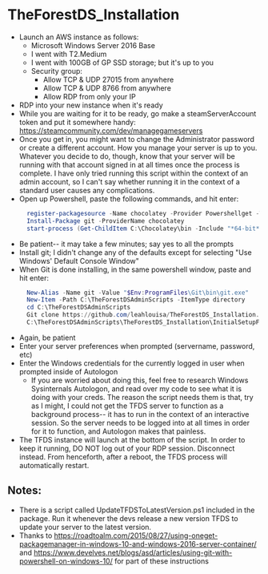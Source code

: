 # TheForestDS_Installation
* Launch an AWS instance as follows:
	* Microsoft Windows Server 2016 Base
	* I went with T2.Medium
	* I went with 100GB of GP SSD storage; but it's up to you
	* Security group:
		* Allow TCP & UDP 27015 from anywhere
		* Allow TCP & UDP 8766 from anywhere
		* Allow RDP from only your IP
* RDP into your new instance when it's ready
*  While you are waiting for it to be ready, go make a steamServerAccount token and put it somewhere handy: https://steamcommunity.com/dev/managegameservers
* Once you get in, you might want to change the Administrator password or create a different account.  How you manage your server is up to you.  Whatever you decide to do, though, know that your server will be running with that account signed in at all times once the process is complete.  I have only tried running this script within the context of an admin account, so I can't say whether running it in the context of a standard user causes any complications.
* Open up Powershell, paste the following commands, and hit enter:
  ```powershell
	register-packagesource -Name chocolatey -Provider Powershellget -Trusted -Location http://chocolatey.org/api/v2/ -Verbose
	Install-Package git -ProviderName chocolatey
	start-process (Get-ChildItem C:\Chocolatey\bin -Include "*64-bit*" -Recurse)
  ```
* Be patient-- it may take a few minutes; say yes to all the prompts
* Install git; I didn't change any of the defaults except for selecting "Use Windows' Default Console Window"
* When Git is done installing, in the same powershell window, paste and hit enter:
  ```powershell
	New-Alias -Name git -Value "$Env:ProgramFiles\Git\bin\git.exe"
	New-Item -Path C:\TheForestDSAdminScripts -ItemType directory
	cd C:\TheForestDSAdminScripts
	Git clone https://github.com/leahlouisa/TheForestDS_Installation.git #this throws an error but works anyway
	C:\TheForestDSAdminScripts\TheForestDS_Installation\InitialSetupForTheForestDS.ps1
    ```
* Again, be patient
* Enter your server preferences when prompted (servername, password, etc)
* Enter the Windows credentials for the currently logged in user when prompted inside of Autologon
	* If you are worried about doing this, feel free to research Windows Sysinternals Autologon, and read over my code to see what it is doing with your creds.  The reason the script needs them is that, try as I might, I could not get the TFDS server to function as a background process-- it has to run in the context of an interactive session.  So the server needs to be logged into at all times in order for it to function, and Autologon makes that painless.
* The TFDS instance will launch at the bottom of the script.  In order to keep it running, DO NOT log out of your RDP session.  Disconnect instead.  From henceforth, after a reboot, the TFDS process will automatically restart.

## Notes:
* There is a script called UpdateTFDSToLatestVersion.ps1 included in the package.  Run it whenever the devs release a new version TFDS to update your server to the latest version.
* Thanks to https://roadtoalm.com/2015/08/27/using-oneget-packagemanager-in-windows-10-and-windows-2016-server-container/ and https://www.develves.net/blogs/asd/articles/using-git-with-powershell-on-windows-10/ for part of these instructions
